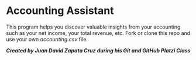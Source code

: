 # Accounting Assistant

This program helps you discover valuable insights from your accounting such as your net income, your total revenue, etc. Fork or clone this repo and use your own *accounting.csv* file.

***Created by Juan David Zapata Cruz during his Git and GitHub Platzi Class***